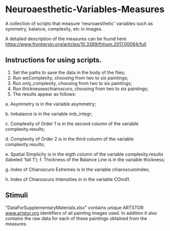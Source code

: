 # Neuroaesthetic-Variables-Measures
A collection of scripts that measure 'neuroaesthetic' variables such as symmetry, balance, complexity, etc in images.

A detailed description of the measures can be found here
https://www.frontiersin.org/articles/10.3389/fnhum.2017.00094/full

## Instructions for using scripts.

1. Set the paths to save the data in the body of the files;
2. Run woComplexity, choosing from two to six paintings;
3. Run only_complexity, choosing from two to six paintings;
4. Run thicknesseschiaroscuro, choosing from two to six paintings;
5. The results appear as follows:

a. Asymmetry is in the variable asymmetry;

b. Imbalance is in the variable imb_integr;

c. Complexity of Order 1 is in the second column of the variable complexity.results;

d. Complexity of Order 2 is in the third column of the variable complexity.results; 

e. Spatial Simplicity is in the eigth column of the variable complexity.results (labeled 'fall 1'); 
f. Thickness of the Balance Line is in the variable thickness;

g. Index of Chiaroscuro Extremes is in the variable chiaroscuroindex; 

h. Index of Chiaroscuro Intensities in in the variable COind1.

## Stimuli

"DataForSupplementaryMaterials.xlsx" contains unique ARTSTOR www.artstor.org identifiers of all painting images
used. In addition it also contains the raw data for each of these paintings obtained from the measures.

